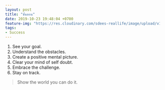 ```yaml
---
layout: post
title: "ขั้นตอน"
date: 2019-10-23 19:48:04 +0700
feature-img: "https://res.cloudinary.com/sdees-reallife/image/upload/v1555658919/sample_feature_img.png"
tags:
- Success
---
```

1. See your goal.
2. Understand the obstacles.
3. Create a positive mental picture.
4. Clear your mind of self doubt.
5. Embrace the challenge.
6. Stay on track.

<i class="fa fa-child" style="color:plum"></i>

> Show the world you can do it.

